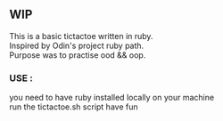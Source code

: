 ## WIP

This is a basic tictactoe written in ruby.  
Inspired by Odin's project ruby path.  
Purpose was to practise ood && oop.  

### USE :
you need to have ruby installed locally on your machine  
run the tictactoe.sh script
have fun  
